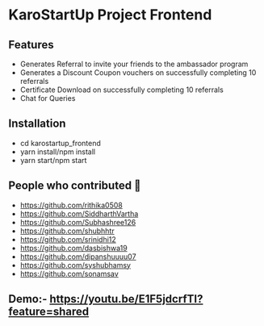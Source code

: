 # KaroStartUp Project Frontend

## Features

- Generates Referral to invite your friends to the ambassador program
- Generates a Discount Coupon vouchers on successfully completing 10 referrals
- Certificate Download on successfully completing 10 referrals
- Chat for Queries

## Installation

- cd karostartup_frontend
- yarn install/npm install
- yarn start/npm start

## People who contributed 🤝

- https://github.com/rithika0508
- https://github.com/SiddharthVartha
- https://github.com/Subhashree126
- https://github.com/shubhhtr
- https://github.com/srinidhi12
- https://github.com/dasbishwa19
- https://github.com/dipanshuuuu07
- https://github.com/syshubhamsy
- https://github.com/sonamsav

## Demo:- https://youtu.be/E1F5jdcrfTI?feature=shared
